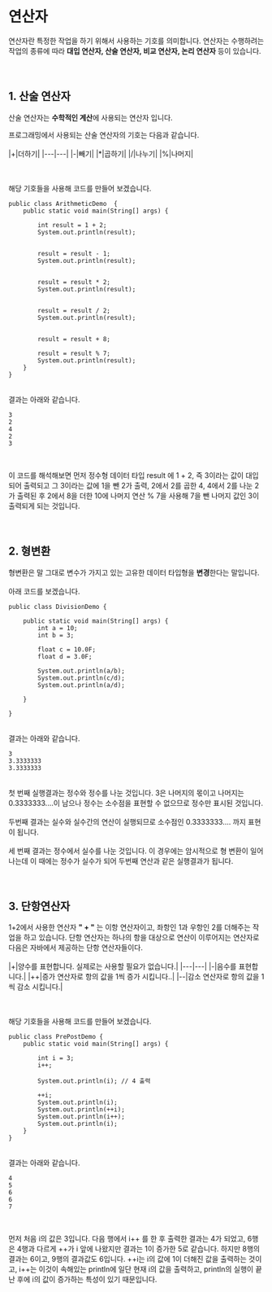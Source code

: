 # **연산자**
연산자란 특정한 작업을 하기 위해서 사용하는 기호를 의미합니다. 연산자는 수행하려는 작업의 종류에 따라 **대입 연산자, 산술 연산자, 비교 연산자, 논리 연산자** 등이 있습니다.
<br><br><br>
## **1. 산술 연산자**
산술 연산자는 **수학적인 계산**에 사용되는 연산자 입니다.

프로그래밍에서 사용되는 산술 연산자의 기호는 다음과 같습니다.
<br><br>
|+|더하기|
|---|---|
|-|빼기|
|*|곱하기|
|/|나누기|
|%|나머지|

<br><br>
해당 기호들을 사용해 코드를 만들어 보겠습니다.

```
public class ArithmeticDemo  {
    public static void main(String[] args) {
        
        int result = 1 + 2;
        System.out.println(result);
  
        
        result = result - 1;
        System.out.println(result);
  
        
        result = result * 2;
        System.out.println(result);
  
        
        result = result / 2;
        System.out.println(result);
  
        
        result = result + 8;
        
        result = result % 7;
        System.out.println(result);
    }
}
``` 
<br>
결과는 아래와 같습니다.

```
3
2
4
2
3
```
<br>

이 코드를 해석해보면 먼저 정수형 데이터 타입 result 에 1 + 2, 즉 3이라는 값이 대입되어 출력되고 그 3이라는 값에 1을 뺀 2가 출력, 2에서 2를 곱한 4, 4에서 2를 나눈 2가 출력된 후 2에서 8을 더한 10에 나머지 연산 % 7을 사용해 7을 뺀 나머지 값인 3이 출력되게 되는 것입니다.
<br><br><br>
## **2. 형변환**
형변환은 말 그대로 변수가 가지고 있는 고유한 데이터 타입형을 **변경**한다는 말입니다. <br><br>아래 코드를 보겠습니다.

```
public class DivisionDemo {
      
    public static void main(String[] args) {
        int a = 10;
        int b = 3;
          
        float c = 10.0F;
        float d = 3.0F;
          
        System.out.println(a/b);
        System.out.println(c/d);
        System.out.println(a/d);
          
    }
  
}
```
<br>
결과는 아래와 같습니다.

```
3
3.3333333
3.3333333
```
<br>
첫 번째 실행결과는 정수와 정수를 나눈 것입니다. 3은 나머지의 몫이고 나머지는 0.3333333....이 남으나 정수는 소수점을 표현할 수 없으므로 정수만 표시된 것입니다.
<br><br>
두번째 결과는 실수와 실수간의 연산이 실행되므로 소수점인
0.3333333.... 까지 표현이 됩니다.
<br><br>
세 번째 결과는 정수에서 실수를 나눈 것입니다. 이 경우에는 암시적으로 형 변환이 일어나는데 이 때에는 정수가 실수가 되어 두번째 연산과 같은 실행결과가 됩니다.
<br><br><br>

## **3. 단항연산자**
1+2에서 사용한 연산자 **" + "** 는 이항 연산자이고, 좌항인 1과 우항인 2를 더해주는 작업을 하고 있습니다. 단항 연산자는 하나의 항을 대상으로 연산이 이루어지는 연산자로 다음은 자바에서 제공하는 단항 연산자들이다.
<br><br>
|+|양수를 표현합니다. 실제로는 사용할 필요가 없습니다.|
|---|---|
|-|음수를 표현합니다.|
|++|증가 연산자로 항의 값을 1씩 증가 시킵니다..|
|--|감소 연산자로 항의 값을 1씩 감소 시킵니다.|

<br><br>
해당 기호들을 사용해 코드를 만들어 보겠습니다.

```
public class PrePostDemo {
    public static void main(String[] args) {

        int i = 3;
        i++;

        System.out.println(i); // 4 출력

        ++i;
        System.out.println(i); 
        System.out.println(++i);
        System.out.println(i++); 
        System.out.println(i); 
    }
}
```
<br>
결과는 아래와 같습니다.

```
4
5
6
6
7
```
<br>

먼저 처음 i의 값은 3입니다. 다음 행에서 i++ 를 한 후 출력한 결과는 4가 되었고, 6행은 4행과 다르게 ++가 i 앞에 나왔지만 결과는 1이 증가한 5로 같습니다. 하지만 8행의 결과는 6이고, 9행의 결과값도 6입니다. ++i는 i의 값에 1이 더해진 값을 출력하는 것이고, i++는 이것이 속해있는 println에 일단 현재 i의 값을 출력하고, println의 실행이 끝난 후에 i의 값이 증가하는 특성이 있기 때문입니다.